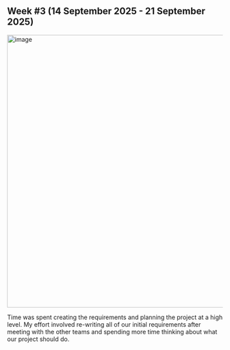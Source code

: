 ## Week #3 (14 September 2025 - 21 September 2025)

<img width="979" height="637" alt="image" src="https://github.com/user-attachments/assets/c538285e-de1c-4e63-8e7a-c6a1daa6e120" />


Time was spent creating the requirements and planning the project at a high level. My effort involved re-writing all of our initial requirements after meeting with the other teams and spending more time thinking about what our project should do.